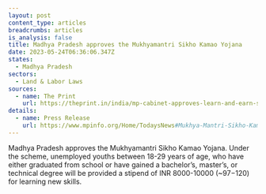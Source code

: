 ```yaml
---
layout: post
content_type: articles
breadcrumbs: articles
is_analysis: false
title: Madhya Pradesh approves the Mukhyamantri Sikho Kamao Yojana
date: 2023-05-24T06:36:06.347Z
states:
  - Madhya Pradesh
sectors:
  - Land & Labor Laws
sources:
  - name: The Print
    url: https://theprint.in/india/mp-cabinet-approves-learn-and-earn-scheme-for-unemployed-youths-cm-chouhan/1579036/
details:
  - name: Press Release
    url: https://www.mpinfo.org/Home/TodaysNews#Mukhya-Mantri-Sikho-Kamao-Yojana-will-provide-new-opportunities-for-employment,-progress-and-development-to-the-youths:-CM-Shri-Chouhan-20230517N110
---
```

Madhya Pradesh approves the Mukhyamantri Sikho Kamao Yojana. Under the scheme, unemployed youths between 18-29 years of age, who have either graduated from school or have gained a bachelor’s, master’s, or technical degree will be provided a stipend of INR 8000-10000 (~$97-$120) for learning new skills.